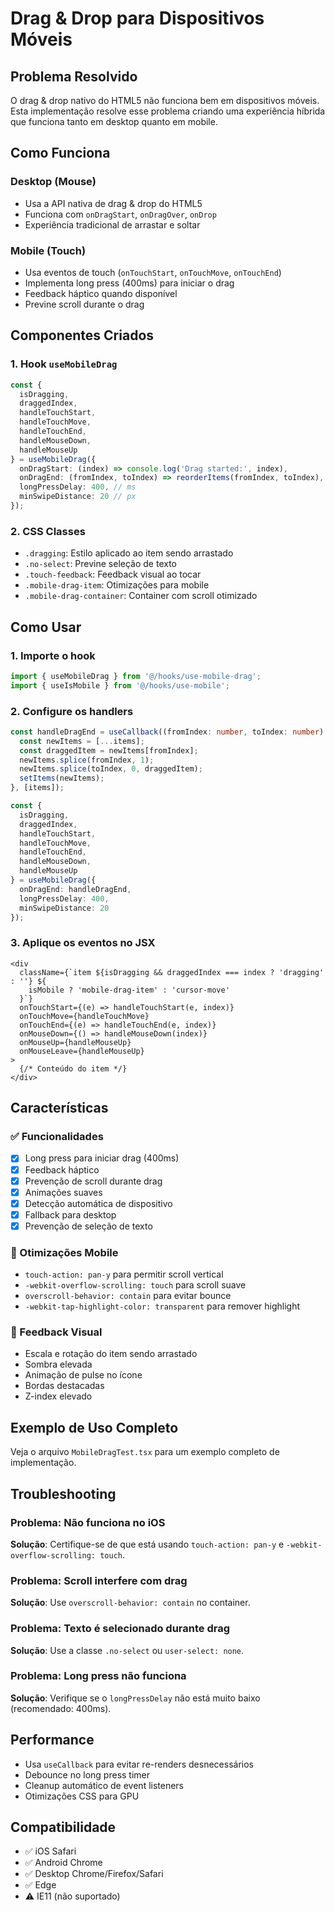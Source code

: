 # Drag & Drop para Dispositivos Móveis

## Problema Resolvido

O drag & drop nativo do HTML5 não funciona bem em dispositivos móveis. Esta implementação resolve esse problema criando uma experiência híbrida que funciona tanto em desktop quanto em mobile.

## Como Funciona

### Desktop (Mouse)
- Usa a API nativa de drag & drop do HTML5
- Funciona com `onDragStart`, `onDragOver`, `onDrop`
- Experiência tradicional de arrastar e soltar

### Mobile (Touch)
- Usa eventos de touch (`onTouchStart`, `onTouchMove`, `onTouchEnd`)
- Implementa long press (400ms) para iniciar o drag
- Feedback háptico quando disponível
- Previne scroll durante o drag

## Componentes Criados

### 1. Hook `useMobileDrag`

```typescript
const {
  isDragging,
  draggedIndex,
  handleTouchStart,
  handleTouchMove,
  handleTouchEnd,
  handleMouseDown,
  handleMouseUp
} = useMobileDrag({
  onDragStart: (index) => console.log('Drag started:', index),
  onDragEnd: (fromIndex, toIndex) => reorderItems(fromIndex, toIndex),
  longPressDelay: 400, // ms
  minSwipeDistance: 20 // px
});
```

### 2. CSS Classes

- `.dragging`: Estilo aplicado ao item sendo arrastado
- `.no-select`: Previne seleção de texto
- `.touch-feedback`: Feedback visual ao tocar
- `.mobile-drag-item`: Otimizações para mobile
- `.mobile-drag-container`: Container com scroll otimizado

## Como Usar

### 1. Importe o hook

```typescript
import { useMobileDrag } from '@/hooks/use-mobile-drag';
import { useIsMobile } from '@/hooks/use-mobile';
```

### 2. Configure os handlers

```typescript
const handleDragEnd = useCallback((fromIndex: number, toIndex: number) => {
  const newItems = [...items];
  const draggedItem = newItems[fromIndex];
  newItems.splice(fromIndex, 1);
  newItems.splice(toIndex, 0, draggedItem);
  setItems(newItems);
}, [items]);

const {
  isDragging,
  draggedIndex,
  handleTouchStart,
  handleTouchMove,
  handleTouchEnd,
  handleMouseDown,
  handleMouseUp
} = useMobileDrag({
  onDragEnd: handleDragEnd,
  longPressDelay: 400,
  minSwipeDistance: 20
});
```

### 3. Aplique os eventos no JSX

```tsx
<div 
  className={`item ${isDragging && draggedIndex === index ? 'dragging' : ''} ${
    isMobile ? 'mobile-drag-item' : 'cursor-move'
  }`}
  onTouchStart={(e) => handleTouchStart(e, index)}
  onTouchMove={handleTouchMove}
  onTouchEnd={(e) => handleTouchEnd(e, index)}
  onMouseDown={() => handleMouseDown(index)}
  onMouseUp={handleMouseUp}
  onMouseLeave={handleMouseUp}
>
  {/* Conteúdo do item */}
</div>
```

## Características

### ✅ Funcionalidades
- [x] Long press para iniciar drag (400ms)
- [x] Feedback háptico
- [x] Prevenção de scroll durante drag
- [x] Animações suaves
- [x] Detecção automática de dispositivo
- [x] Fallback para desktop
- [x] Prevenção de seleção de texto

### 📱 Otimizações Mobile
- `touch-action: pan-y` para permitir scroll vertical
- `-webkit-overflow-scrolling: touch` para scroll suave
- `overscroll-behavior: contain` para evitar bounce
- `-webkit-tap-highlight-color: transparent` para remover highlight

### 🎨 Feedback Visual
- Escala e rotação do item sendo arrastado
- Sombra elevada
- Animação de pulse no ícone
- Bordas destacadas
- Z-index elevado

## Exemplo de Uso Completo

Veja o arquivo `MobileDragTest.tsx` para um exemplo completo de implementação.

## Troubleshooting

### Problema: Não funciona no iOS
**Solução**: Certifique-se de que está usando `touch-action: pan-y` e `-webkit-overflow-scrolling: touch`.

### Problema: Scroll interfere com drag
**Solução**: Use `overscroll-behavior: contain` no container.

### Problema: Texto é selecionado durante drag
**Solução**: Use a classe `.no-select` ou `user-select: none`.

### Problema: Long press não funciona
**Solução**: Verifique se o `longPressDelay` não está muito baixo (recomendado: 400ms).

## Performance

- Usa `useCallback` para evitar re-renders desnecessários
- Debounce no long press timer
- Cleanup automático de event listeners
- Otimizações CSS para GPU

## Compatibilidade

- ✅ iOS Safari
- ✅ Android Chrome
- ✅ Desktop Chrome/Firefox/Safari
- ✅ Edge
- ⚠️ IE11 (não suportado) 